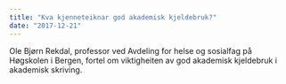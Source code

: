 ```yaml
---
title: "Kva kjenneteiknar god akademisk kjeldebruk?"
date: "2017-12-21"
---
```


Ole Bjørn Rekdal, professor ved Avdeling for helse og sosialfag på Høgskolen i Bergen, fortel om viktigheiten av god akademisk kjeldebruk i akademisk skriving.
